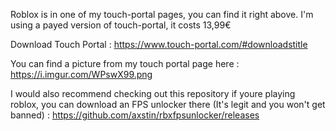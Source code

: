 Roblox is in one of my touch-portal pages, you can find it right above. I'm using a payed version of touch-portal, it costs 13,99€

Download Touch Portal : https://www.touch-portal.com/#downloadstitle

You can find a picture from my touch portal page here : https://i.imgur.com/WPswX99.png

I would also recommend checking out this repository if youre playing roblox, you can download an FPS unlocker there (It's legit and you won't get banned) : https://github.com/axstin/rbxfpsunlocker/releases
